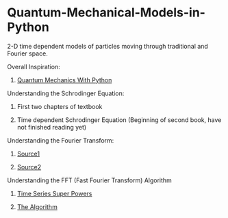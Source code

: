 # Quantum-Mechanical-Models-in-Python
2-D time dependent models of particles moving through traditional and Fourier space.  

Overall Inspiration:

1.  [Quantum Mechanics With Python](https://jakevdp.github.io/blog/2012/09/05/quantum-python/)


Understanding the Schrodinger Equation:

1. First two chapters of textbook

2. Time dependent Schrodinger Equation (Beginning of second book, have not finished reading yet)


Understanding the Fourier Transform:

1. [Source1](https://www.youtube.com/watch?v=1JnayXHhjlg)

2. [Source2](https://www.youtube.com/watch?v=kKu6JDqNma8)

Understanding the FFT (Fast Fourier Transform) Algorithm

1. [Time Series Super Powers](https://www.youtube.com/watch?v=FjmwwDHT98c)

2. [The Algorithm](https://www.youtube.com/watch?v=EsJGuI7e_ZQ&nohtml5=False)
